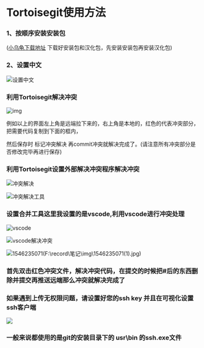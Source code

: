 # Tortoisegit使用方法

### 1、按顺序安装安装包

([小乌龟下载地址](https://tortoisegit.org/download/) 下载好安装包和汉化包，先安装安装包再安装汉化包)

### 2、设置中文

![设置中文](https://github.com/PandoraSB0X/record/blob/master/note/img/Tortoisegit-1.gif?raw=true)





### 利用Tortoisegit解决冲突

![img](https://github.com/PandoraSB0X/record/blob/master/note/img/Tortoisegit-2.png?raw=true)





例如以上的界面左上角是远端拉下来的，右上角是本地的，红色的代表冲突部分，把需要代码复制到下面的框内，

然后保存时 标记冲突解决  再commit冲突就解决完成了。(请注意所有冲突部分是否修改完毕再进行保存)

### 利用Tortoisegit设置外部解决冲突程序解决冲突

![冲突解决](https://github.com/PandoraSB0X/record/blob/master/note/img/%E5%B7%AE%E5%BC%82%E6%9F%A5%E7%9C%8B%E5%99%A8%20.jpg?raw=true)



![冲突解决工具](https://github.com/PandoraSB0X/record/blob/master/note/img/%E5%86%B2%E7%AA%81%E8%A7%A3%E5%86%B3%E5%B7%A5%E5%85%B7.jpg?raw=true)



### 设置合并工具这里我设置的是vscode,利用vscode进行冲突处理

![vscode](https://github.com/PandoraSB0X/record/blob/master/note/img/%E5%B7%AE%E5%BC%82%E6%9F%A5%E7%9C%8B%E5%99%A8%20.jpg?raw=true)

![vscode解决冲突](https://github.com/PandoraSB0X/record/blob/master/note/img/Tortoisegit-3.png?raw=true)



![1546235071(F:\record\笔记\img\1546235071(1).jpg)](https://github.com/PandoraSB0X/record/blob/master/note/img/Tortoisegit-4.jpg?raw=true)



### 首先双击红色冲突文件，解决冲突代码，在提交的时候把#后的东西删除并提交再推送远端那么冲突就解决完成了



### 如果遇到上传无权限问题，请设置好您的ssh key 并且在可视化设置ssh客户端

![](https://github.com/PandoraSB0X/record/blob/master/note/img/Tortoisegit-5.jpg?raw=true)

### 一般来说都使用的是git的安装目录下的   usr\bin 的ssh.exe文件



